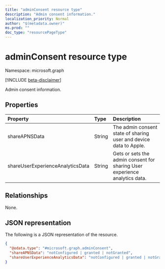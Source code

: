 ```yaml
---
title: "adminConsent resource type"
description: "Admin consent information."
localization_priority: Normal
author: "$(metadata.owner)"
ms.prod: ""
doc_type: "resourcePageType"
---
```


# adminConsent resource type

Namespace: microsoft.graph

[!INCLUDE [beta-disclaimer](../../includes/beta-disclaimer.md)]

Admin consent information.

## Properties

| Property                         | Type   | Description                                                                |
| :------------------------------- | :----- | :------------------------------------------------------------------------- |
| shareAPNSData                    | String | The admin consent state of sharing user and device data to Apple.          |
| shareUserExperienceAnalyticsData | String | Gets or sets the admin consent for sharing User experience analytics data. |

## Relationships

None.

## JSON representation

The following is a JSON representation of the resource.

<!-- {
  "blockType": "resource",
  "@odata.type": "microsoft.graph.adminConsent",
}
-->

```json
{
  "@odata.type": "#microsoft.graph.adminConsent",
  "shareAPNSData": "notConfigured | granted | notGranted",
  "shareUserExperienceAnalyticsData": "notConfigured | granted | notGranted"
}
```
